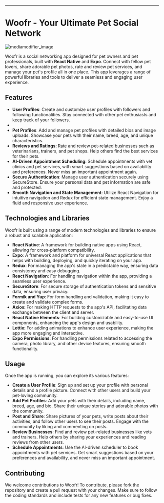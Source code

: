 
---

# Woofr - Your Ultimate Pet Social Network
![mediamodifier_image](https://github.com/nevoavisar97/woofr-final/assets/119767217/c3eb556e-3a63-4bec-9502-679af7fb4688)

Woofr is a social networking app designed for pet owners and pet professionals, built with **React Native** and **Expo**. Connect with fellow pet lovers, share adorable pet photos, rate and review pet services, and manage your pet's profile all in one place. This app leverages a range of powerful libraries and tools to deliver a seamless and engaging user experience.

## Features

- **User Profiles**: Create and customize user profiles with followers and following functionalities. Stay connected with other pet enthusiasts and keep track of your followers.
- 
- **Pet Profiles**: Add and manage pet profiles with detailed bios and image uploads. Showcase your pets with their name, breed, age, and unique characteristics.
- **Reviews and Ratings**: Rate and review pet-related businesses such as veterinarians, trainers, and pet shops. Help others find the best services for their pets.
- **AI-Driven Appointment Scheduling**: Schedule appointments with vet clinics and pet services, with smart suggestions based on availability and preferences. Never miss an important appointment again.
- **Secure Authentication**: Manage user authentication securely using SecureStore. Ensure your personal data and pet information are safe and protected.
- **Smooth Navigation and State Management**: Utilize React Navigation for intuitive navigation and Redux for efficient state management. Enjoy a fluid and responsive user experience.

## Technologies and Libraries

Woofr is built using a range of modern technologies and libraries to ensure a robust and scalable application:

- **React Native**: A framework for building native apps using React, allowing for cross-platform compatibility.
- **Expo**: A framework and platform for universal React applications that helps with building, deploying, and quickly iterating on your app.
- **Redux**: For managing the app's state in a predictable way, ensuring data consistency and easy debugging.
- **React Navigation**: For handling navigation within the app, providing a seamless user experience.
- **SecureStore**: For secure storage of authentication tokens and sensitive data, ensuring user privacy.
- **Formik and Yup**: For form handling and validation, making it easy to create and validate complex forms.
- **Axios**: For making HTTP requests to the app's API, facilitating data exchange between the client and server.
- **React Native Elements**: For building customizable and easy-to-use UI components, enhancing the app's design and usability.
- **Lottie**: For adding animations to enhance user experience, making the app more engaging and interactive.
- **Expo Permissions**: For handling permissions related to accessing the camera, photo library, and other device features, ensuring smooth functionality.

## Usage

Once the app is running, you can explore its various features:

- **Create a User Profile**: Sign up and set up your profile with personal details and a profile picture. Connect with other users and build your pet-loving community.
- **Add Pet Profiles**: Add your pets with their details, including name, breed, age, and bio. Share their unique stories and adorable photos with the community.
- **Post and Share**: Share pictures of your pets, write posts about their activities, and follow other users to see their posts. Engage with the community by liking and commenting on posts.
- **Review Businesses**: Find and review pet-related businesses like vets and trainers. Help others by sharing your experiences and reading reviews from other users.
- **Schedule Appointments**: Use the AI-driven scheduler to book appointments with pet services. Get smart suggestions based on your preferences and availability, and never miss an important appointment.

## Contributing

We welcome contributions to Woofr! To contribute, please fork the repository and create a pull request with your changes. Make sure to follow the coding standards and include tests for any new features or bug fixes.


